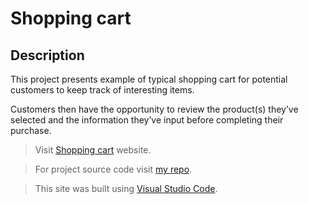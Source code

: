 # Shopping cart

## Description
This project presents example of typical shopping cart for potential customers to keep track of interesting items. 

Customers then have the opportunity to review the product(s) they’ve selected and the information they’ve input before completing their purchase.

> Visit [Shopping cart](https://carevick.github.io/) website.

> For project source code visit [my repo](https://github.com/carevick/carevick-shoppingCart).

> This site was built using [Visual Studio Code](https://code.visualstudio.com/).

